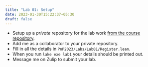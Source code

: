 ```yaml
---
title: "Lab 01: Setup"
date: 2023-01-30T15:22:37+05:30
draft: false
---
```


* Setup up a _private_ repository for the lab work [from the course repository](../../private-repo/).
* Add me as a collaborator to your private repository.
* Fill in all the details in `PnP2023/Labs/Lab01/Register.lean`.
* When you run `lake exe lab1` your details should be printed out.
* Message me on Zulip to submit your lab.


